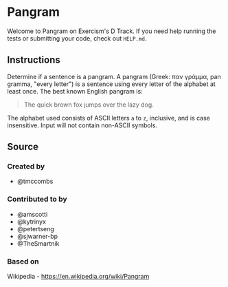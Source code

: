 # Pangram

Welcome to Pangram on Exercism's D Track.
If you need help running the tests or submitting your code, check out `HELP.md`.

## Instructions

Determine if a sentence is a pangram. A pangram (Greek: παν γράμμα, pan gramma,
"every letter") is a sentence using every letter of the alphabet at least once.
The best known English pangram is:
> The quick brown fox jumps over the lazy dog.

The alphabet used consists of ASCII letters `a` to `z`, inclusive, and is case
insensitive. Input will not contain non-ASCII symbols.

## Source

### Created by

- @tmccombs

### Contributed to by

- @amscotti
- @kytrinyx
- @petertseng
- @sjwarner-bp
- @TheSmartnik

### Based on

Wikipedia - https://en.wikipedia.org/wiki/Pangram